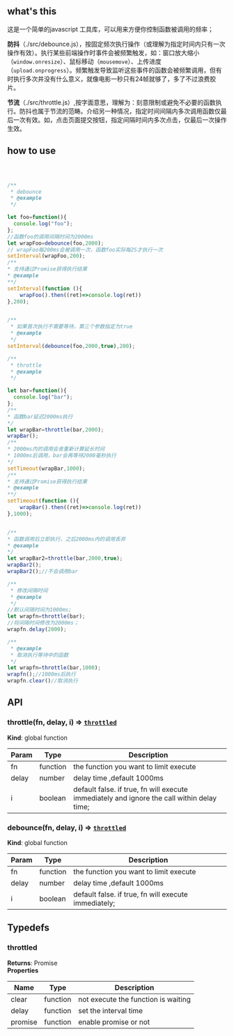 ## what's this

这是一个简单的javascript 工具库，可以用来方便你控制函数被调用的频率；

**防抖**（./src/debounce.js），按固定频次执行操作（或理解为指定时间内只有一次操作有效）。执行某些前端操作时事件会被频繁触发，如：窗口放大缩小（`window.onresize`）、鼠标移动（`mousemove`）、上传进度（`upload.onprogress`）。频繁触发导致监听这些事件的函数会被频繁调用，但有时执行多次并没有什么意义，就像电影一秒只有24帧就够了，多了不过浪费胶片。


**节流**（./src/throttle.js）,按字面意思，理解为：刻意限制或避免不必要的函数执行。防抖也属于节流的范畴。介绍另一种情况，指定时间间隔内多次调用函数仅最后一次有效。如，点击页面提交按钮，指定间隔时间内多次点击，仅最后一次操作生效。

## how to use

```javascript



/**
 * debounce
 * @example
 */

let foo=function(){
  console.log("foo");
};
//函数foo的调用间隔时间为2000ms
let wrapFoo=debounce(foo,2000);
// wrapFoo每200ms会被调用一次，函数foo实际每2S才执行一次
setInterval(wrapFoo,200);
/**
* 支持通过Promise获得执行结果
* @example
**/
setInterval(function (){
    wrapFoo().then((ret)=>console.log(ret))
},200);

```
```javascript

/**
 * 如果首次执行不需要等待，第三个参数指定为true
 * @example
 */
setInterval(debounce(foo,2000,true),200);

```

```javascript
/**
 * throttle
 * @example
 */

let bar=function(){
  console.log("bar");
};
/**
* 函数bar延迟2000ms执行
*/
let wrapBar=throttle(bar,2000);
wrapBar();
/**
* 2000ms内的调用会舍重新计算延长时间
* 1000ms后调用，bar会再等待2000毫秒执行
*/
setTimeout(wrapBar,1000); 
/**
* 支持通过Promise获得执行结果
* @example
**/
setTimeout(function (){
    wrapBar().then((ret)=>console.log(ret))
},1000);

```
```javascript

/**
* 函数调用后立即执行，之后2000ms内的调用丢弃
* @example
*/
let wrapBar2=throttle(bar,2000,true);
wrapBar2();
wrapBar2();//不会调用bar
```

```javascript
/**
 * 修改间隔时间
 * @example
 */
//默认间隔时间为1000ms;
let wrapfn=throttle(bar);
//将间隔时间修改为2000ms；
wrapfn.delay(2000);
```

```javascript
/**
 * @example
 * 取消执行等待中的函数
 */
let wrapfn=throttle(bar,1000);
wrapfn();//1000ms后执行
wrapfn.clear()//取消执行

```

## API
### throttle(fn, delay, i) ⇒ [<code>throttled</code>](#throttled)
**Kind**: global function  

| Param | Type | Description |
| --- | --- | --- |
| fn | function | the function you want to limit execute |
| delay | number | delay time ,default 1000ms |
| i | boolean | default false. if true, fn will execute  immediately and ignore the call within delay time; |

<a name="throttled"></a>

### debounce(fn, delay, i) ⇒ [<code>throttled</code>](#throttled)
**Kind**: global function  

| Param | Type | Description |
| --- | --- | --- |
| fn | function | the function you want to limit execute |
| delay | number | delay time ,default 1000ms |
| i | boolean | default false. if true, fn will execute  immediately; |

## Typedefs
### throttled 
**Returns**: Promise  
**Properties**

| Name | Type | Description |
| --- | --- | --- |
| clear |  function | not execute the function is waiting  |
| delay | function | set the interval time |
| promise | function | enable promise or not |